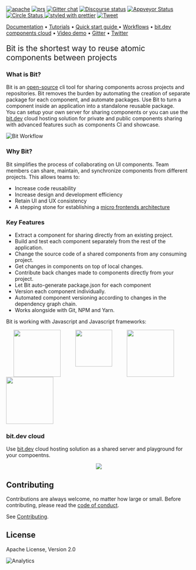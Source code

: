   <a href="https://opensource.org/licenses/Apache-2.0"><img alt="apache" src="https://img.shields.io/badge/License-Apache%202.0-blue.svg"></a>
  <a href="https://github.com/teambit/bit/blob/master/CONTRIBUTING.md"><img alt="prs" src="https://img.shields.io/badge/PRs-welcome-brightgreen.svg"></a>
  [![Gitter chat](https://badgen.now.sh/badge/chat/on%20gitter/cyan)](https://gitter.im/bit-src/Bit)
  [![Discourse status](https://img.shields.io/discourse/https/meta.discourse.org/status.svg)](https://discourse.bit.dev/)
  <a href="https://ci.appveyor.com/project/TeamBit/bit-wikt3/branch/master"><img alt="Appveyor Status" src="https://ci.appveyor.com/api/projects/status/vg7wvfvku12kkxkc?svg=true"></a>
  <a href="https://circleci.com/gh/teambit/bit/tree/master"><img alt="Circle Status" src="https://circleci.com/gh/teambit/bit/tree/master.svg?style=shield&circle-token=d9fc5b19b90fb7e0655d941a5d7f21b61174c4e7">
[![styled with prettier](https://img.shields.io/badge/styled_with-prettier-ff69b4.svg)](https://github.com/prettier/prettier)
[![Tweet](https://img.shields.io/twitter/url/http/shields.io.svg?style=social)](https://twitter.com/intent/tweet?text=Share%20code%20components%20as%20a%20team%20@bitdev_&url=https://bit.dev&hashtags=opensource,javascript,programming,reactjs,webdev,vuejs,angularjs)

[Documentation](https://docs.bit.dev) • [Tutorials](https://docs.bit.dev/docs/tutorials/bit-react-tutorial) • [Quick start guide ](https://docs.bit.dev/quick-start)
• [Workflows](https://docs.bit.dev/docs/workflows/workflows) • [bit.dev components cloud](https://bit.dev) • [Video demo](https://www.youtube.com/watch?v=E5lgoz6-nfs) • [Gitter](https://gitter.im/bit-src/Bit) • [Twitter](https://twitter.com/bitdev_)

<p style="font-size: 1.5em">Bit is the shortest way to reuse atomic components between projects</p>

### What is Bit? 

Bit is an [open-source](https://github.com/teambit/bit) cli tool for sharing components across projects and repositories. Bit removes the burden by automating the creation of separate package for each component, and automate packages. Use Bit to turn a component inside an application into a standalone reusable package.  
You can setup your own server for sharing components or you can use the [bit.dev](https://bit.dev) cloud hosting solution for private and public components sharing with advanced features such as components CI and showcase.

![Bit Workflow](https://storage.googleapis.com/static.bit.dev/docs/images/quick_start.png)

### Why Bit? 

Bit simplifies the process of collaborating on UI components. Team members can share, maintain, and synchronize components from different projects.
This allows teams to:

- Increase code reusability
- Increase design and development efficiency
- Retain UI and UX consistency
- A stepping stone for establishing a [micro frontends architecture](https://martinfowler.com/articles/micro-frontends.html)

### Key Features

- Extract a component for sharing directly from an existing project.
- Build and test each component separately from the rest of the application.
- Change the source code of a shared components from any consuming project.  
- Get changes in components on top of local changes.
- Contribute back changes made to components directly from your project.
- Let Bit auto-generate package.json for each component
- Version each component individually.
- Automated component versioning according to changes in the dependency graph chain.
- Works alongside with Git, NPM and Yarn.

Bit is working with Javascript and Javascript frameworks: 

<img src="https://upload.wikimedia.org/wikipedia/commons/thumb/a/a7/React-icon.svg/512px-React-icon.svg.png" height="128" align="left" hspace="20"> <img src="https://upload.wikimedia.org/wikipedia/commons/thumb/9/95/Vue.js_Logo_2.svg/512px-Vue.js_Logo_2.svg.png" height="100" align="left" hspace="20"/> <img src="https://angular.io/assets/images/logos/angular/angular.svg" height="128" align="left" hspace="20"> <img src="http://pluspng.com/img-png/nodejs-logo-png-javascript-node-js-nodejs-icon-download-png-512.png" height="128">

### bit.dev cloud
Use [bit.dev](https://bit.dev) cloud hosting solution as a shared server and playground for your compoentns.
<p align="center">
  <a href="https://bit.dev"><img src="https://storage.googleapis.com/bit-docs/component-discovery-bit-react-gif.gif"></a>
</p>

## Contributing

Contributions are always welcome, no matter how large or small. Before contributing, please read the [code of conduct](CODE_OF_CONDUCT.md).

See [Contributing](CONTRIBUTING.md).

## License

Apache License, Version 2.0

![Analytics](https://ga-beacon.appspot.com/UA-96032224-1/bit/readme)
